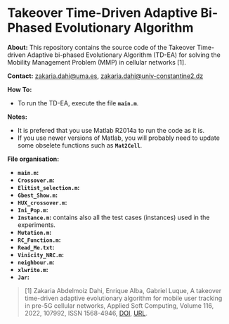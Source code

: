 # Takeover Time-Driven Adaptive Bi-Phased Evolutionary Algorithm 
**About:** This repository contains the source code of the Takeover Time-driven Adaptive bi-phased Evolutionary Algorithm (TD-EA) for solving the Mobility Management Problem (MMP) in cellular networks [1]. 

**Contact:** zakaria.dahi@uma.es, zakaria.dahi@univ-constantine2.dz

**How To:**
- To run the TD-EA, execute the file **```main.m```**.

**Notes:**
- It is prefered that you use Matlab R2014a to run the code as it is. 
- If you use newer versions of Matlab, you will probably need to update some obselete functions such as **```Mat2Cell```**.

**File organisation:**
- **```main.m```:**
- **```Crossover.m```:**
- **```Elitist_selection.m```:**
- **```Gbest_Show.m```:**
- **```HUX_crossover.m```:**
- **```Ini_Pop.m```:**
- **```Instance.m```:** contains also all the test cases (instances) used in the experiments.
- **```Mutation.m```:**
- **```RC_Function.m```:**
- **```Read_Me.txt```:**
- **```Vinicity_NRC.m```:**
- **```neighbour.m```:**
- **```xlwrite.m```:**
- **```Jar```:**

> [1] Zakaria Abdelmoiz Dahi, Enrique Alba, Gabriel Luque, A takeover time-driven adaptive evolutionary algorithm for mobile user tracking in pre-5G cellular networks, Applied Soft Computing, Volume 116, 2022, 107992, ISSN 1568-4946, [DOI](https://doi.org/10.1016/j.asoc.2021.107992), [URL](https://www.sciencedirect.com/science/article/pii/S1568494621009145).
